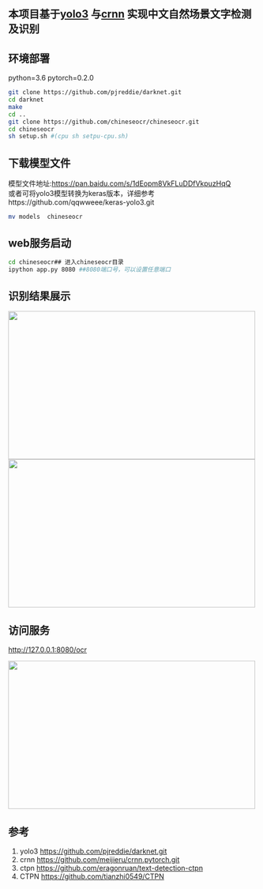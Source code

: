 ## 本项目基于[yolo3](https://github.com/pjreddie/darknet.git) 与[crnn](https://github.com/meijieru/crnn.pytorch.git)  实现中文自然场景文字检测及识别

## 环境部署
python=3.6 pytorch=0.2.0
``` Bash
git clone https://github.com/pjreddie/darknet.git
cd darknet
make 
cd ..
git clone https://github.com/chineseocr/chineseocr.git
cd chineseocr
sh setup.sh #(cpu sh setpu-cpu.sh)
```

## 下载模型文件   

模型文件地址:https://pan.baidu.com/s/1dEopm8VkFLuDDfVkpuzHqQ   
或者可将yolo3模型转换为keras版本，详细参考https://github.com/qqwweee/keras-yolo3.git   
``` Bash
mv models  chineseocr
```
## web服务启动

``` Bash
cd chineseocr## 进入chineseocr目录
ipython app.py 8080 ##8080端口号，可以设置任意端口
```

## 识别结果展示

<img width="500" height="300" src="https://github.com/chineseocr/chineseocr/blob/master/test/img1.png"/>
<img width="500" height="300" src="https://github.com/chineseocr/chineseocr/blob/master/test/4.png"/>

## 访问服务
http://127.0.0.1:8080/ocr

<img width="500" height="300" src="https://github.com/chineseocr/chineseocr/blob/master/test/demo.png"/>


## 参考
1. yolo3 https://github.com/pjreddie/darknet.git   
2. crnn  https://github.com/meijieru/crnn.pytorch.git              
3. ctpn  https://github.com/eragonruan/text-detection-ctpn    
4. CTPN  https://github.com/tianzhi0549/CTPN     

